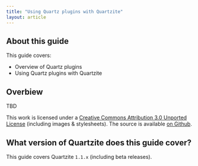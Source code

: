 ```yaml
---
title: "Using Quartz plugins with Quartzite"
layout: article
---
```


## About this guide

This guide covers:

 * Overview of Quartz plugins
 * Using Quartz plugins with Quartzite


## Overbiew

TBD


This work is licensed under a <a rel="license" href="http://creativecommons.org/licenses/by/3.0/">Creative Commons Attribution 3.0 Unported License</a> (including images & stylesheets). The source is available [on Github](https://github.com/clojurewerkz/quartzite.docs).


## What version of Quartzite does this guide cover?

This guide covers Quartzite `1.1.x` (including beta releases).
